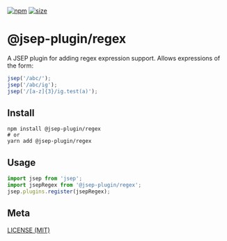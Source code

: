 [npm]: https://img.shields.io/npm/v/@jsep-plugin/regex
[npm-url]: https://www.npmjs.com/package/@jsep-plugin/regex
[size]: https://packagephobia.now.sh/badge?p=@jsep-plugin/regex
[size-url]: https://packagephobia.now.sh/result?p=@jsep-plugin/regex

[![npm][npm]][npm-url]
[![size][size]][size-url]

# @jsep-plugin/regex

A JSEP plugin for adding regex expression support. Allows expressions of the form:

```javascript
jsep('/abc/');
jsep('/abc/ig');
jsep('/[a-z]{3}/ig.test(a)');
```

## Install

```console
npm install @jsep-plugin/regex
# or
yarn add @jsep-plugin/regex
```

## Usage
```javascript
import jsep from 'jsep';
import jsepRegex from '@jsep-plugin/regex';
jsep.plugins.register(jsepRegex);
```

## Meta

[LICENSE (MIT)](/LICENSE)

